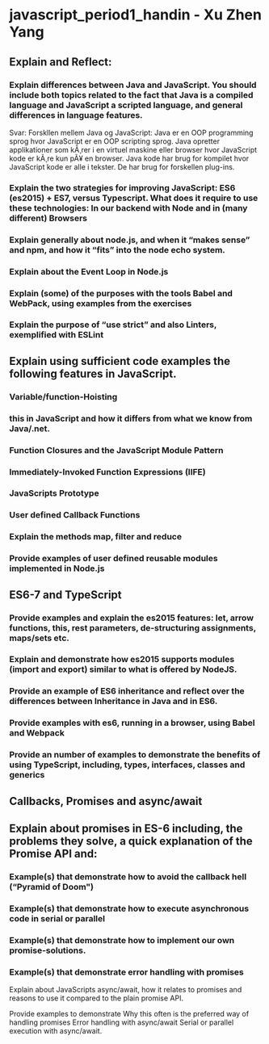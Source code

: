 # javascript_period1_handin - Xu Zhen Yang

## Explain and Reflect:

### Explain differences between Java and JavaScript. You should include both topics related to the fact that Java is a compiled language and JavaScript a scripted language, and general differences in language features.

Svar: Forskllen mellem Java og JavaScript:
Java er en OOP programming sprog hvor JavaScript er en OOP scripting sprog.
Java opretter applikationer som kÃ¸rer i en virtuel maskine eller browser hvor JavaScript kode er kÃ¸re kun pÃ¥ en browser.
Java kode har brug for kompilet hvor JavaScript kode er alle i tekster.
De har brug for forskellen plug-ins.


### Explain the two strategies for improving JavaScript: ES6 (es2015) + ES7, versus Typescript. What does it require to use these technologies: In our backend with Node and in (many different) Browsers

### Explain generally about node.js, and when it “makes sense” and npm, and how it “fits” into the node echo system.

### Explain about the Event Loop in Node.js

### Explain (some) of the purposes with the tools Babel and WebPack, using  examples from the exercises

### Explain the purpose of “use strict” and also Linters, exemplified with ESLint 


## Explain using sufficient code examples the following features in JavaScript. 

### Variable/function-Hoisting

### this in JavaScript and how it differs from what we know from Java/.net.

### Function Closures and the JavaScript Module Pattern

### Immediately-Invoked Function Expressions (IIFE)

### JavaScripts Prototype

### User defined Callback Functions

### Explain the methods map, filter and reduce

### Provide examples of user defined reusable modules implemented in Node.js


## ES6-7 and TypeScript

### Provide examples and explain the es2015 features: let, arrow functions, this, rest parameters, de-structuring assignments, maps/sets etc.

### Explain and demonstrate how es2015 supports modules (import and export) similar to what is offered by NodeJS.

### Provide an example of ES6 inheritance and reflect over the differences between Inheritance in Java and in ES6.

### Provide examples with es6, running in a browser, using Babel and Webpack

### Provide an number of examples to demonstrate the benefits of using TypeScript, including, types, interfaces, classes and generics


## Callbacks, Promises and async/await

## Explain about promises in ES-6 including, the problems they solve, a quick explanation of the Promise API and:

### Example(s) that demonstrate how to avoid the callback hell  (“Pyramid of Doom")

### Example(s) that demonstrate how to execute asynchronous code in serial or parallel

### Example(s) that demonstrate how to implement our own promise-solutions.

### Example(s) that demonstrate error handling with promises

Explain about JavaScripts async/await, how it relates to promises and reasons to use it compared to the plain promise API.

Provide examples to demonstrate 
Why this often is the preferred way of handling promises
Error handling with async/await
Serial or parallel execution with async/await.

